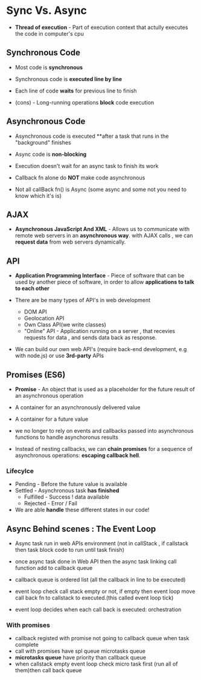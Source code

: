 # Sync Vs. Async

- **Thread of execution** - Part of execution context that actully executes the code in computer's cpu

## Synchronous Code

- Most code is **synchronous**
- Synchronous code is **executed line by line**
- Each line of code **waits** for previous line to finish

- (cons) - Long-running operations **block** code execution

## Asynchronous Code

- Asynchronous code is executed \*\*after a task that runs in the "background" finishes
- Async code is **non-blocking**
- Execution doesn't wait for an async task to finish its work
- Callback fn alone do **NOT** make code asynchronous

- Not all callBack fn() is Async (some async and some not you need to know which it's is)

## AJAX

- **Asynchronous JavaScript And XML** - Allows us to communicate with remote web servers in an
  **asynchronous way**. with AJAX calls , we can **request data** from web servers dynamically.

## API

- **Application Programming Interface** - Piece of software that can be used by another piece of software,
  in order to allow **applications to talk to each other**
- There are be many types of API's in web development
  - DOM API
  - Geolocation API
  - Own Class API(we write classes)
  - "Online" API - Application running on a server , that recevies requests for data , and sends data back as response.

- We can build our own web API's (require back-end development, e.g with node.js) or use **3rd-party** APIs


## Promises (ES6)
- **Promise** - An object that is used as a placeholder for the future result of an asynchronous operation
- A container for an asynchronously delivered value
- A container for a future value

- we no longer to rely on events and callbacks passed into asynchronous functions to handle asynchoronus results
- Instead of nesting callbacks, we can **chain promises** for a sequence of asynchronous operations: **escaping callback hell**.

### Lifecylce
  - Pending - Before the future value is available
  - Settled - Asynchronous task **has finished**
    - Fulfilled - Success ! data available
    - Rejected - Error / Fail 
  - We are able **handle** these different states in our code!
  

## Async Behind scenes : The Event Loop

- Async task run in web APIs environment (not in callStack , if callstack then task block code to run until task finish)
- once async task done in Web API then the async task linking call function add to callback queue
- callback queue is ordered list (all the callback in line to be executed)

- event loop check call stack empty or not, if empty then event loop move call back fn to callstack to executed.(this called event loop tick)
- event loop decides when each call back is executed: orchestration 

### With promises

- callback registed with promise not going to callback queue when task complete
- call with promises have spl queue microtasks queue
- **microtasks queue** have priority than callback queue
- when callstack empty event loop check micro task first (run all of them)then call back queue
  